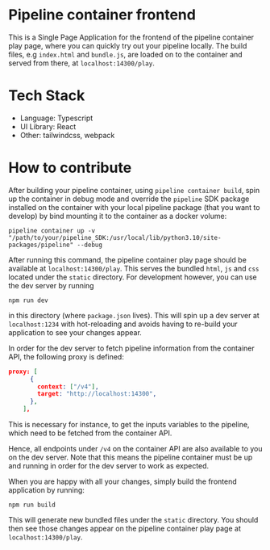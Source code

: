 # Pipeline container frontend

This is a Single Page Application for the frontend of the pipeline container play page, where you can quickly try out your pipeline locally.
The build files, e.g `index.html` and `bundle.js`, are loaded on to the container and served from there, at `localhost:14300/play`.

# Tech Stack

- Language: Typescript
- UI Library: React
- Other: tailwindcss, webpack

# How to contribute

After building your pipeline container, using `pipeline container build`, spin up the container in debug mode and override the `pipeline` SDK package installed on the container with your local pipeline package (that you want to develop) by bind mounting it to the container as a docker volume:

```shell
pipeline container up -v "/path/to/your/pipeline_SDK:/usr/local/lib/python3.10/site-packages/pipeline" --debug
```

After running this command, the pipeline container play page should be available at `localhost:14300/play`.
This serves the bundled `html`, `js` and `css` located under the `static` directory.
For development however, you can use the dev server by running

```shell
npm run dev
```

in this directory (where `package.json` lives).
This will spin up a dev server at `localhost:1234` with hot-reloading and avoids having to re-build your application to see your changes appear.

In order for the dev server to fetch pipeline information from the container API, the following proxy is defined:

```json
proxy: [
      {
        context: ["/v4"],
        target: "http://localhost:14300",
      },
    ],
```

This is necessary for instance, to get the inputs variables to the pipeline, which need to be fetched from the container API.

Hence, all endpoints under `/v4` on the container API are also available to you on the dev server. Note that this means the pipeline container must be up and running in order for the dev server to work as expected.

When you are happy with all your changes, simply build the frontend application by running:

```shell
npm run build
```

This will generate new bundled files under the `static` directory.
You should then see those changes appear on the pipeline container play page at `localhost:14300/play`.

